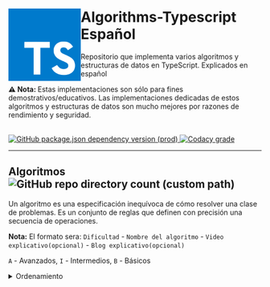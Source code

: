<div>
    <img src="public/TS.png" align="left" width="144px"> <h1>Algorithms-Typescript Español</h1>
    <p>Repositorio que implementa varios algoritmos y estructuras de datos en TypeScript. Explicados en español</p>
    <p><b>⚠️ Nota: </b> Estas implementaciones son sólo para fines demostrativos/educativos. Las implementaciones dedicadas de estos algoritmos y estructuras de datos son mucho mejores por razones de rendimiento y seguridad.</p>
    <br>
</div>
<div align="center">
    <div align="left">
      <a align="center" href="https://www.npmjs.com/package/typescript">
        <img alt="GitHub package.json dependency version (prod)" src="https://img.shields.io/github/package-json/dependency-version/bryan-herrera-dev/Algorithms-Typescript/typescript">
      </a>
      <a href="https://app.codacy.com/gh/Bryan-Herrera-DEV/Algorithms-Typescript/">
        <img alt="Codacy grade" src="https://img.shields.io/codacy/grade/9b8ceaf87242497aaacfcffb94a434c7">
      </a>
    </div>
</div>
<hr>

## Algoritmos ![GitHub repo directory count (custom path)](https://img.shields.io/github/directory-file-count/bryan-herrera-dev/Algorithms-Typescript/src/algorithms?label=Cantidad%20actual)
Un algoritmo es una especificación inequívoca de cómo resolver una clase de problemas. Es un conjunto de reglas que definen con precisión una secuencia de operaciones.

**Nota:** El formato sera: `Dificultad` - `Nombre del algoritmo` - `Video explicativo(opcional)` - `Blog explicativo(opcional)`

`A` - Avanzados, `I` - Intermedios, `B` - Básicos
<details><summary>Ordenamiento</summary>

- `B` - [Quick Sort](/src/algorithms/sorts/GnomeSort/) - [Video](https://www.youtube.com/watch?v=00pu8usw2Ho)
</details>

